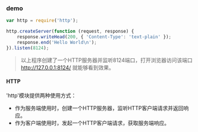### demo
```js
var http = require('http');

http.createServer(function (request, response) {
    response.writeHead(200, { 'Content-Type': 'text-plain' });
    response.end('Hello World\n');
}).listen(8124);
```
> 以上程序创建了一个HTTP服务器并监听8124端口，打开浏览器访问该端口 http://127.0.0.1:8124/  就能够看到效果。

#### HTTP
'http'模块提供两种使用方式：    
* 作为服务端使用时，创建一个HTTP服务器，监听HTTP客户端请求并返回响应。    
* 作为客户端使用时，发起一个HTTP客户端请求，获取服务端响应。



